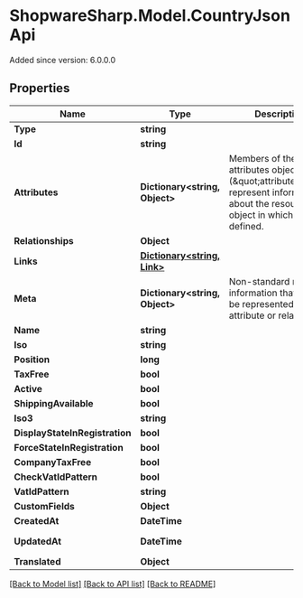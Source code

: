 # ShopwareSharp.Model.CountryJsonApi
Added since version: 6.0.0.0

## Properties

Name | Type | Description | Notes
------------ | ------------- | ------------- | -------------
**Type** | **string** |  | 
**Id** | **string** |  | 
**Attributes** | **Dictionary&lt;string, Object&gt;** | Members of the attributes object (\&quot;attributes\&quot;) represent information about the resource object in which it&#39;s defined. | [optional] 
**Relationships** | **Object** |  | [optional] 
**Links** | [**Dictionary&lt;string, Link&gt;**](Link.md) |  | [optional] 
**Meta** | **Dictionary&lt;string, Object&gt;** | Non-standard meta-information that can not be represented as an attribute or relationship. | [optional] 
**Name** | **string** |  | 
**Iso** | **string** |  | [optional] 
**Position** | **long** |  | [optional] 
**TaxFree** | **bool** |  | [optional] 
**Active** | **bool** |  | [optional] 
**ShippingAvailable** | **bool** |  | [optional] 
**Iso3** | **string** |  | [optional] 
**DisplayStateInRegistration** | **bool** |  | [optional] 
**ForceStateInRegistration** | **bool** |  | [optional] 
**CompanyTaxFree** | **bool** |  | [optional] 
**CheckVatIdPattern** | **bool** |  | [optional] 
**VatIdPattern** | **string** |  | [optional] 
**CustomFields** | **Object** |  | [optional] 
**CreatedAt** | **DateTime** |  | [readonly] 
**UpdatedAt** | **DateTime** |  | [optional] [readonly] 
**Translated** | **Object** |  | [optional] 

[[Back to Model list]](../README.md#documentation-for-models) [[Back to API list]](../README.md#documentation-for-api-endpoints) [[Back to README]](../README.md)


